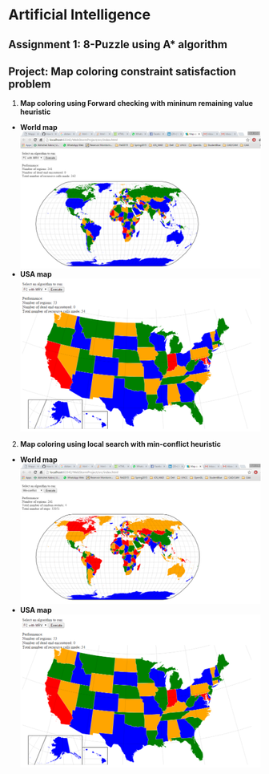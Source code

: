 # Artificial Intelligence
## Assignment 1: 8-Puzzle using A* algorithm

## Project: Map coloring constraint satisfaction problem
1. **Map coloring using Forward checking with mininum remaining value heuristic**
  * **World map** ![World map using Forward checking with mininum remaining value heuristic](/Map_Coloring_CSP/World_FC_MRV.png?raw=true "World map using Forward checking with mininum remaining value heuristic")
  * **USA map** ![USA map using Forward checking with mininum remaining value heuristic](/Map_Coloring_CSP/US_FC_MRV.png?raw=true "USA map using Forward checking with mininum remaining value heuristic")
2. **Map coloring using local search with min-conflict heuristic**
  * **World map** ![World map using local search with min-conflict heuristic](/Map_Coloring_CSP/World_Local_Search_Min_Conflict.png?raw=true "World map using local search with min-conflict heuristic")
  * **USA map** ![USA map using using local search with min-conflict heuristic](/Map_Coloring_CSP/US_FC_MRV.png?raw=true "USA map using local search with min-conflict  heuristic")


